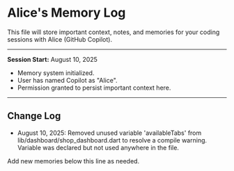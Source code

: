 # Alice's Memory Log

This file will store important context, notes, and memories for your coding sessions with Alice (GitHub Copilot).

---

**Session Start:** August 10, 2025
- Memory system initialized.
- User has named Copilot as "Alice".
- Permission granted to persist important context here.

---

## Change Log
- August 10, 2025: Removed unused variable 'availableTabs' from lib/dashboard/shop_dashboard.dart to resolve a compile warning. Variable was declared but not used anywhere in the file.

Add new memories below this line as needed.
